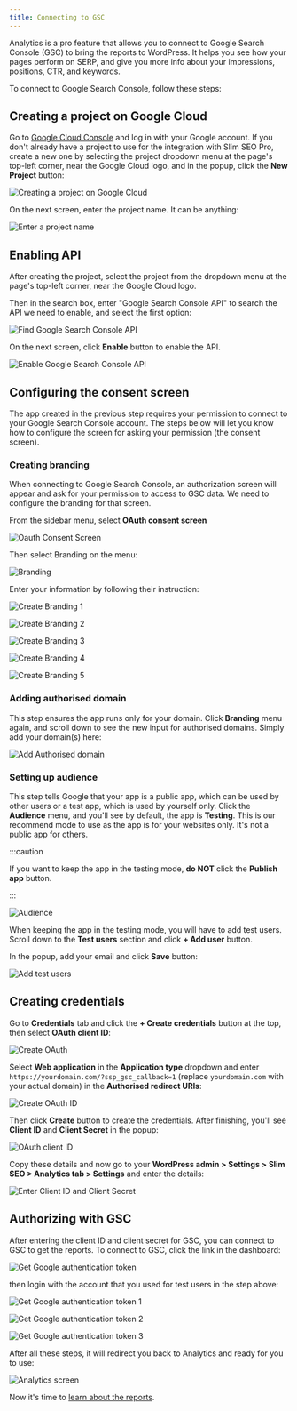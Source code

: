 ```yaml
---
title: Connecting to GSC
---
```


Analytics is a pro feature that allows you to connect to Google Search Console (GSC) to bring the reports to WordPress. It helps you see how your pages perform on SERP, and give you more info about your impressions, positions, CTR, and keywords.

To connect to Google Search Console, follow these steps:

## Creating a project on Google Cloud

Go to [Google Cloud Console](https://console.cloud.google.com/) and log in with your Google account. If you don't already have a project to use for the integration with Slim SEO Pro, create a new one by selecting the project dropdown menu at the page's top-left corner, near the Google Cloud logo, and in the popup, click the **New Project** button:

![Creating a project on Google Cloud](img/create-project.png)

On the next screen, enter the project name. It can be anything:

![Enter a project name](img/project-name.png)

## Enabling API

After creating the project, select the project from the dropdown menu at the page's top-left corner, near the Google Cloud logo.

Then in the search box, enter "Google Search Console API" to search the API we need to enable, and select the first option:

![Find Google Search Console API](img/search-api.png)

On the next screen, click **Enable** button to enable the API.

![Enable Google Search Console API](img/enable-gsc-api.png)

## Configuring the consent screen

The app created in the previous step requires your permission to connect to your Google Search Console account. The steps below will let you know how to configure the screen for asking your permission (the consent screen).

### Creating branding

When connecting to Google Search Console, an authorization screen will appear and ask for your permission to access to GSC data. We need to configure the branding for that screen.

From the sidebar menu, select **OAuth consent screen**

![Oauth Consent Screen](img/oauth-consent-screen.png)

Then select Branding on the menu:

![Branding](img/branding.png)

Enter your information by following their instruction:

![Create Branding 1](img/create-branding-1.png)

![Create Branding 2](img/create-branding-2.png)

![Create Branding 3](img/create-branding-3.png)

![Create Branding 4](img/create-branding-4.png)

![Create Branding 5](img/create-branding-5.png)

### Adding authorised domain

This step ensures the app runs only for your domain. Click **Branding** menu again, and scroll down to see the new input for authorised domains. Simply add your domain(s) here:

![Add Authorised domain](img/add-authorised-domain.png)

### Setting up audience

This step tells Google that your app is a public app, which can be used by other users or a test app, which is used by yourself only. Click the **Audience** menu, and you'll see by default, the app is **Testing**. This is our recommend mode to use as the app is for your websites only. It's not a public app for others.

:::caution

If you want to keep the app in the testing mode, **do NOT** click the **Publish app** button.

:::

![Audience](img/setup-audience.png)

When keeping the app in the testing mode, you will have to add test users. Scroll down to the **Test users** section and click **+ Add user** button.

In the popup, add your email and click **Save** button:

![Add test users](img/add-test-users.png)

## Creating credentials

Go to **Credentials** tab and click the **+ Create credentials** button at the top, then select **OAuth client ID**:

![Create OAuth](img/create-credentials-oauth.png)

Select **Web application** in the **Application type** dropdown and enter `https://yourdomain.com/?ssp_gsc_callback=1` (replace `yourdomain.com` with your actual domain) in the **Authorised redirect URIs**:

![Create OAuth ID](img/create-oauth.png)

Then click **Create** button to create the credentials. After finishing, you'll see **Client ID** and **Client Secret** in the popup:

![OAuth client ID](img/oauth-info.png)

Copy these details and now go to your **WordPress admin > Settings > Slim SEO > Analytics tab > Settings** and enter the details:

![Enter Client ID and Client Secret](img/enter-client-id-and-secret.png)

## Authorizing with GSC

After entering the client ID and client secret for GSC, you can connect to GSC to get the reports. To connect to GSC, click the link in the dashboard:

![Get Google authentication token](img/login-google-to-get-authentication-token.png)

then login with the account that you used for test users in the step above:

![Get Google authentication token 1](img/get-authentication-token-1.png)

![Get Google authentication token 2](img/get-authentication-token-2.png)

![Get Google authentication token 3](img/get-authentication-token-3.png)

After all these steps, it will redirect you back to Analytics and ready for you to use:

![Analytics screen](img/analytics-screen.png)

Now it's time to [learn about the reports](/slim-seo-pro/analytics/reports/).